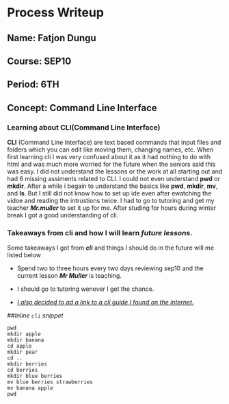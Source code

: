 # Process Writeup

## Name: Fatjon Dungu
## Course: SEP10
## Period: 6TH
## Concept: Command Line Interface

### Learning about CLI(Command Line Interface)

**CLI** (Command Line Interface) are text based commands that input files and folders which you can edit like moving them, changing names, etc.
When first learning cli I was very confused about it as it had nothing to do with html and was much more worried for the future when the seniors said this was easy.
I did not understand the lessons or the work at all starting out and had 6 missing assiments related to CLI. I could not even understand **pwd** or **mkdir**. After a while  i begain to understand the basics like **pwd**, **mkdir**, **mv**, and **ls**. But I still did not know how to set up ide even after ewatching the vidoe and reading the intrustions twice. I had to go to tutoring and get my teacher ***Mr.muller*** to set it up for me. After studing for hours during winter break I  got a good understanding of cli.

### Takeaways from cli and how I will learn *future lessons*.

 Some takeaways I got from ***cli*** and things I should do in the future will me listed below

* Spend two to three hours every two days reviewing sep10 and the current lesson ***Mr Muller*** is teaching.

* I should go to tutoring wenever I get the chance.

* [*I also decided to ad a link to a cli guide I found on the internet.*](https://www.ibm.com/docs/en/ds8900/9.0.2?topic=interface-cli-commands)



##*Inline `cli` snippet*

```language
pwd
mkdir apple
mkdir banana
cd apple
mkdir pear
cd ..
mkdir berries
cd berries
mkdir blue berries
mv blue berries strawberries
mv banana apple
pwd
```
